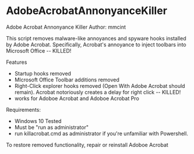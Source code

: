 # AdobeAcrobatAnnonyanceKiller
Adobe Acrobat Annonyance Killer
Author: mmcint

This script removes malware-like annoyances and spyware hooks installed by Adobe Acrobat. Specifically, Acrobat's annoyance to inject toolbars into Microsoft Office -- KILLED!

Features
* Startup hooks removed
* MIcrosoft Office Toolbar additions removed
* Right-Click explorer hooks removed (Open With Adobe Acrobat should remain). Acrobat notoriously creates a delay for right click -- KILLED!
* works for Adoboe Acrobat and Adoboe Acrobat Pro

Requirements:
* Windows 10 Tested
* Must be "run as administrator"
* run killacrobat.cmd as administrator if you're unfamiliar with Powershell.

To restore removed functionality, repair or reinstall Adoboe Acrobat 
